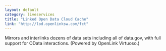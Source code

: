 ```yaml
---
layout: default
category: liveservices
title: "Linked Open Data Cloud Cache"
link: "http://lod.openlinksw.com/fct"
---
```

Mirrors and interlinks dozens of data sets including all of data.gov, with full support for OData interactions. (Powered by OpenLink Virtuoso.)
